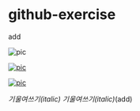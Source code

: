 # github-exercise

add


![pic](http://s.nx.com/s2/game/Tera/site/gallery/wallpaper/wallpaper_1024/bg_wallpaper25.jpg)

[![pic](http://game.playwares.com/xe/files/attach/images/423600/220/942/016/TERA_ScreenShot_20110112_235442.jpg)](https://youtu.be/X1YCccDMY-E)


[![pic](http://www.meister.go.kr/upload/images/000001/20111115173617860_UOY7IDU4.jpg)](https://docs.google.com/spreadsheets/d/19VlU7tbO-ezDE2p82Eg13PewScqyr3NeyFk6bnILNzU/edit?usp=sharing)


*기울여쓰기(italic)* _기울여쓰기(italic)_(add)
















